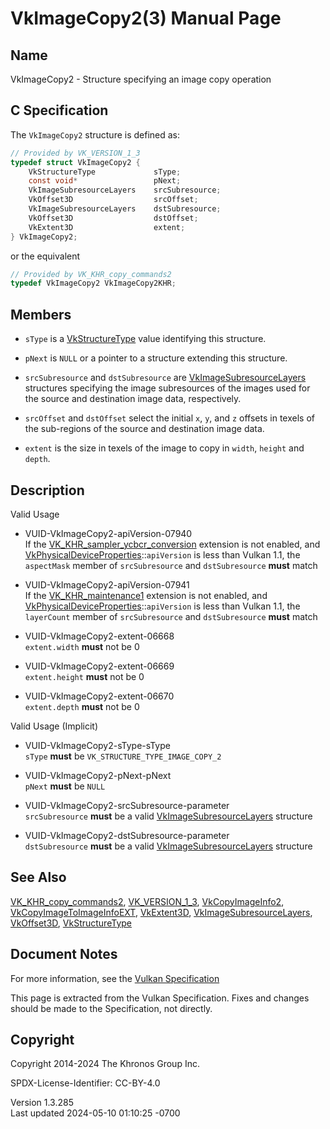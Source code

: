 # VkImageCopy2(3) Manual Page

## Name

VkImageCopy2 - Structure specifying an image copy operation



## <a href="#_c_specification" class="anchor"></a>C Specification

The `VkImageCopy2` structure is defined as:

``` c
// Provided by VK_VERSION_1_3
typedef struct VkImageCopy2 {
    VkStructureType             sType;
    const void*                 pNext;
    VkImageSubresourceLayers    srcSubresource;
    VkOffset3D                  srcOffset;
    VkImageSubresourceLayers    dstSubresource;
    VkOffset3D                  dstOffset;
    VkExtent3D                  extent;
} VkImageCopy2;
```

or the equivalent

``` c
// Provided by VK_KHR_copy_commands2
typedef VkImageCopy2 VkImageCopy2KHR;
```

## <a href="#_members" class="anchor"></a>Members

- `sType` is a [VkStructureType](https://registry.khronos.org/vulkan/specs/1.3-extensions/man/html/VkStructureType.html) value identifying
  this structure.

- `pNext` is `NULL` or a pointer to a structure extending this
  structure.

- `srcSubresource` and `dstSubresource` are
  [VkImageSubresourceLayers](https://registry.khronos.org/vulkan/specs/1.3-extensions/man/html/VkImageSubresourceLayers.html) structures
  specifying the image subresources of the images used for the source
  and destination image data, respectively.

- `srcOffset` and `dstOffset` select the initial `x`, `y`, and `z`
  offsets in texels of the sub-regions of the source and destination
  image data.

- `extent` is the size in texels of the image to copy in `width`,
  `height` and `depth`.

## <a href="#_description" class="anchor"></a>Description

Valid Usage

- <a href="#VUID-VkImageCopy2-apiVersion-07940"
  id="VUID-VkImageCopy2-apiVersion-07940"></a>
  VUID-VkImageCopy2-apiVersion-07940  
  If the
  [VK_KHR_sampler_ycbcr_conversion](https://registry.khronos.org/vulkan/specs/1.3-extensions/man/html/VK_KHR_sampler_ycbcr_conversion.html)
  extension is not enabled, and
  [VkPhysicalDeviceProperties](https://registry.khronos.org/vulkan/specs/1.3-extensions/man/html/VkPhysicalDeviceProperties.html)::`apiVersion`
  is less than Vulkan 1.1, the `aspectMask` member of `srcSubresource`
  and `dstSubresource` **must** match

- <a href="#VUID-VkImageCopy2-apiVersion-07941"
  id="VUID-VkImageCopy2-apiVersion-07941"></a>
  VUID-VkImageCopy2-apiVersion-07941  
  If the [VK_KHR_maintenance1](https://registry.khronos.org/vulkan/specs/1.3-extensions/man/html/VK_KHR_maintenance1.html) extension is
  not enabled, and
  [VkPhysicalDeviceProperties](https://registry.khronos.org/vulkan/specs/1.3-extensions/man/html/VkPhysicalDeviceProperties.html)::`apiVersion`
  is less than Vulkan 1.1, the `layerCount` member of `srcSubresource`
  and `dstSubresource` **must** match

- <a href="#VUID-VkImageCopy2-extent-06668"
  id="VUID-VkImageCopy2-extent-06668"></a>
  VUID-VkImageCopy2-extent-06668  
  `extent.width` **must** not be 0

- <a href="#VUID-VkImageCopy2-extent-06669"
  id="VUID-VkImageCopy2-extent-06669"></a>
  VUID-VkImageCopy2-extent-06669  
  `extent.height` **must** not be 0

- <a href="#VUID-VkImageCopy2-extent-06670"
  id="VUID-VkImageCopy2-extent-06670"></a>
  VUID-VkImageCopy2-extent-06670  
  `extent.depth` **must** not be 0

Valid Usage (Implicit)

- <a href="#VUID-VkImageCopy2-sType-sType"
  id="VUID-VkImageCopy2-sType-sType"></a>
  VUID-VkImageCopy2-sType-sType  
  `sType` **must** be `VK_STRUCTURE_TYPE_IMAGE_COPY_2`

- <a href="#VUID-VkImageCopy2-pNext-pNext"
  id="VUID-VkImageCopy2-pNext-pNext"></a>
  VUID-VkImageCopy2-pNext-pNext  
  `pNext` **must** be `NULL`

- <a href="#VUID-VkImageCopy2-srcSubresource-parameter"
  id="VUID-VkImageCopy2-srcSubresource-parameter"></a>
  VUID-VkImageCopy2-srcSubresource-parameter  
  `srcSubresource` **must** be a valid
  [VkImageSubresourceLayers](https://registry.khronos.org/vulkan/specs/1.3-extensions/man/html/VkImageSubresourceLayers.html) structure

- <a href="#VUID-VkImageCopy2-dstSubresource-parameter"
  id="VUID-VkImageCopy2-dstSubresource-parameter"></a>
  VUID-VkImageCopy2-dstSubresource-parameter  
  `dstSubresource` **must** be a valid
  [VkImageSubresourceLayers](https://registry.khronos.org/vulkan/specs/1.3-extensions/man/html/VkImageSubresourceLayers.html) structure

## <a href="#_see_also" class="anchor"></a>See Also

[VK_KHR_copy_commands2](https://registry.khronos.org/vulkan/specs/1.3-extensions/man/html/VK_KHR_copy_commands2.html),
[VK_VERSION_1_3](https://registry.khronos.org/vulkan/specs/1.3-extensions/man/html/VK_VERSION_1_3.html),
[VkCopyImageInfo2](https://registry.khronos.org/vulkan/specs/1.3-extensions/man/html/VkCopyImageInfo2.html),
[VkCopyImageToImageInfoEXT](https://registry.khronos.org/vulkan/specs/1.3-extensions/man/html/VkCopyImageToImageInfoEXT.html),
[VkExtent3D](https://registry.khronos.org/vulkan/specs/1.3-extensions/man/html/VkExtent3D.html),
[VkImageSubresourceLayers](https://registry.khronos.org/vulkan/specs/1.3-extensions/man/html/VkImageSubresourceLayers.html),
[VkOffset3D](https://registry.khronos.org/vulkan/specs/1.3-extensions/man/html/VkOffset3D.html), [VkStructureType](https://registry.khronos.org/vulkan/specs/1.3-extensions/man/html/VkStructureType.html)

## <a href="#_document_notes" class="anchor"></a>Document Notes

For more information, see the <a
href="https://registry.khronos.org/vulkan/specs/1.3-extensions/html/vkspec.html#VkImageCopy2"
target="_blank" rel="noopener">Vulkan Specification</a>

This page is extracted from the Vulkan Specification. Fixes and changes
should be made to the Specification, not directly.

## <a href="#_copyright" class="anchor"></a>Copyright

Copyright 2014-2024 The Khronos Group Inc.

SPDX-License-Identifier: CC-BY-4.0

Version 1.3.285  
Last updated 2024-05-10 01:10:25 -0700
